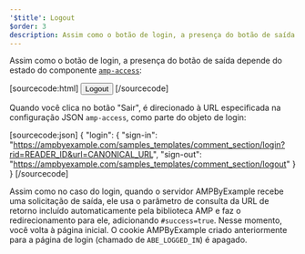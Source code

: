```yaml
---
'$title': Logout
$order: 3
description: Assim como o botão de login, a presença do botão de saída depende do estado do componente amp-access ...
---
```


Assim como o botão de login, a presença do botão de saída depende do estado do componente [`amp-access`](../../../../documentation/components/reference/amp-access.md):

[sourcecode:html]
<button amp-access="loggedIn" amp-access-hide tabindex="0" on="tap:amp-access.login-sign-out" class="button-primary comment-button">Logout</button>
[/sourcecode]

Quando você clica no botão "Sair", é direcionado à URL especificada na configuração JSON <a><code>amp-access</code></a>, como parte do objeto de login:

[sourcecode:json]
{
"login": {
"sign-in": "https://ampbyexample.com/samples_templates/comment_section/login?rid=READER_ID&url=CANONICAL_URL",
"sign-out": "https://ampbyexample.com/samples_templates/comment_section/logout"
}
}
[/sourcecode]

Assim como no caso do login, quando o servidor AMPByExample recebe uma solicitação de saída, ele usa o parâmetro de consulta da URL de retorno incluído automaticamente pela biblioteca AMP e faz o redirecionamento para ele, adicionando <code>#success=true</code>. Nesse momento, você volta à página inicial. O cookie AMPByExample criado anteriormente para a página de login (chamado de `ABE_LOGGED_IN`) é apagado.
